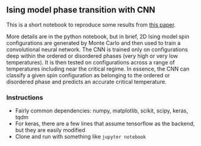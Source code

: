 ## Ising model phase transition with CNN

This is a short notebook to reproduce some results from [this paper](https://arxiv.org/pdf/1605.01735.pdf).

More details are in the python notebook, but in brief, 2D Ising model spin configurations are generated
by Monte Carlo and then used to train a convolutional neural network. The CNN is trained only on configurations 
deep within the ordered or disordered phases (very high or very low temperatures). It is then tested on
configurations across a range of temperatures including near the critical regime. In essence, the CNN
can classify a given spin configuration as belonging to the ordered or disordered phase and predicts an
accurate critical temperature.


### Instructions
* Fairly common dependencies: numpy, matplotlib, scikit, scipy, keras, tqdm
* For keras, there are a few lines that assume tensorflow as the backend, but they are easily modified
* Clone and run with something like `jupyter notebook`

